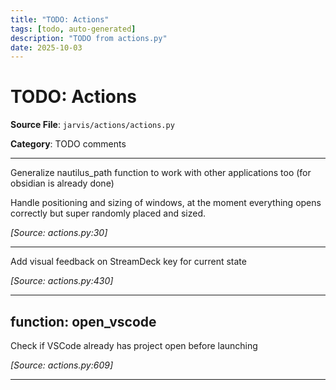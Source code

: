 ```yaml
---
title: "TODO: Actions"
tags: [todo, auto-generated]
description: "TODO from actions.py"
date: 2025-10-03
---
```


# TODO: Actions

**Source File**: `jarvis/actions/actions.py`

**Category**: TODO comments

---

<a id="general-1"></a>

Generalize nautilus_path function to work with other applications too (for obsidian is already done)

Handle positioning and sizing of windows, at the moment everything opens correctly but super randomly placed and sized.

*[Source: actions.py:30]*

---

<a id="general-2"></a>

Add visual feedback on StreamDeck key for current state

*[Source: actions.py:430]*

---

## function: open_vscode

<a id="function:-open_vscode-1"></a>

Check if VSCode already has project open before launching

*[Source: actions.py:609]*

---
